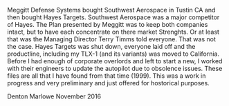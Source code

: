 Meggitt Defense Systems bought Southwest Aerospace in Tustin CA and then
bought Hayes Targets. Southwest Aerospace was a major competitor of Hayes.
The Plan presented by Meggitt was to keep both companies intact, but to
have each concentrate on there market Strenghts. Or at least that was
the Managing Director Terry Timms told everyone. That was not the case.
Hayes Targets was shut down, everyone laid off and the productline,
including my TLX-1 (and its variants) was moved to California. Before I had
enough of corporate overlords and left to start a new, I worked with their
engineers to update the autopilot due to obsolence issues. These files are
all that I have found from that time (1999). This was a work in progress and
very preliminary and just offered for hostorical purposes.

Denton Marlowe
November 2016